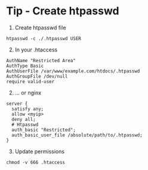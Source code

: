 # Tip - Create htpasswd

1. Create htpasswd file
```
htpasswd -c ./.htpasswd USER
```

2. In your .htaccess
```
AuthName "Restricted Area"
AuthType Basic
AuthUserFile /var/www/example.com/htdocs/.htpasswd
AuthGroupFile /dev/null
require valid-user
```

2. ... or nginx
```
server {
  satisfy any;
  allow <myip>
  deny all;
  # Htpasswd
  auth_basic "Restricted";
  auth_basic_user_file /absolute/path/to/.htpasswd;
}
```

3. Update permissions
```
chmod -v 666 .htaccess
```
